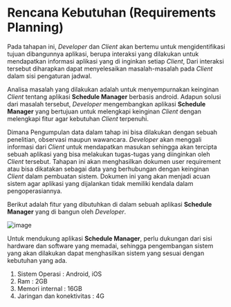 <h1><b>Rencana Kebutuhan (Requirements Planning)</b></h1>

Pada tahapan ini, *Developer* dan *Client* akan bertemu untuk mengidentifikasi tujuan dibangunnya aplikasi, berupa interaksi yang dilakukan untuk mendapatkan informasi aplikasi yang di inginkan setiap *Client*, Dari interaksi tersebut diharapkan dapat menyelesaikan masalah-masalah pada *Client* dalam sisi pengaturan jadwal. 

Analisa masalah yang dilakukan adalah untuk menyempurnakan keinginan *Client* tentang aplikasi **Schedule Manager** berbasis android. Adapun solusi dari masalah tersebut, *Developer* mengembangkan aplikasi **Schedule Manager** yang bertujuan untuk melengkapi keinginan *Client* dengan melengkapi fitur agar kebutuhan *Client* terpenuhi.

Dimana Pengumpulan data dalam tahap ini bisa dilakukan dengan sebuah penelitian, observasi maupun wawancara. *Developer* akan menggali informasi dari *Client* untuk mendapatkan masukan sehingga akan tercipta sebuah aplikasi yang bisa melakukan tugas-tugas yang diinginkan oleh *Client* tersebut. Tahapan ini akan menghasilkan dokumen user requirement atau bisa dikatakan sebagai data yang berhubungan dengan keinginan *Client* dalam pembuatan sistem. Dokumen ini yang akan menjadi acuan sistem agar aplikasi yang dijalankan tidak memiliki kendala dalam pengoperasiannya. 

Berikut adalah fitur yang dibutuhkan di dalam sebuah aplikasi **Schedule Manager** yang di bangun oleh *Developer*. 

![image](https://user-images.githubusercontent.com/91948452/140768000-a5aebc82-3ff2-42e4-a006-f680afc96245.png)

Untuk mendukung aplikasi **Schedule Manager**, perlu dukungan dari sisi hardware dan software yang memadai, sehingga pengembangan sistem yang akan dilakukan dapat menghasilkan sistem yang sesuai dengan kebutuhan yang ada.
1.	Sistem Operasi : Android, iOS
2.	Ram : 2GB
3.	Memori internal : 16GB
4.	Jaringan dan konektivitas : 4G

